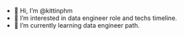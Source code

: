 - 👋 Hi, I’m @kittinphm
- 👀 I’m interested in data engineer role and techs timeline.
- 🌱 I’m currently learning data engineer path.


<!---
kittinphm/kittinphm is a ✨ special ✨ repository because its `README.md` (this file) appears on your GitHub profile.
You can click the Preview link to take a look at your changes.
--->
